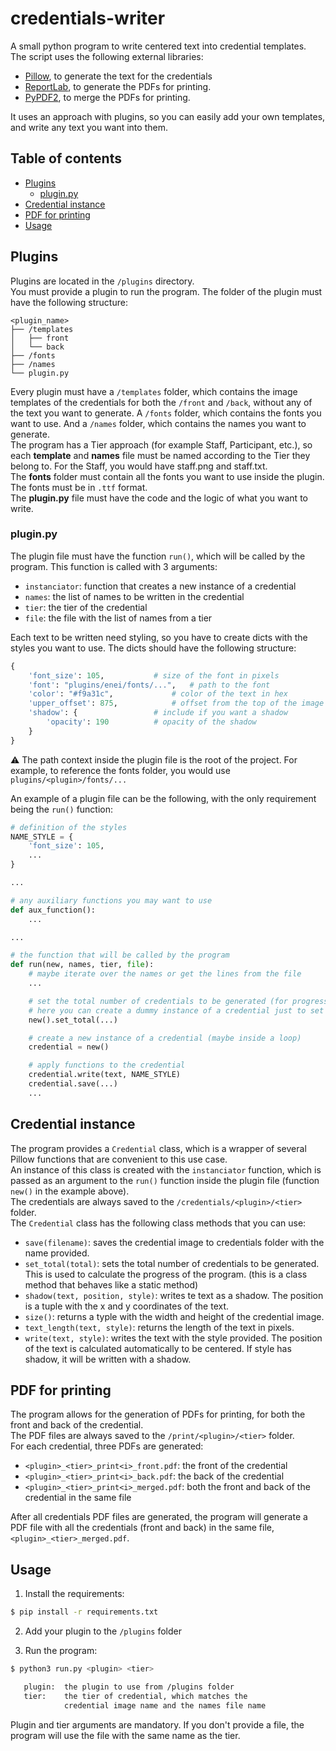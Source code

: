 # credentials-writer

A small python program to write centered text into credential templates.  
The script uses the following external libraries:
- [Pillow](https://pillow.readthedocs.io/en/stable/), to generate the text for the credentials
- [ReportLab](https://docs.reportlab.com/reportlab/userguide/ch1_intro/), to generate the PDFs for printing.
- [PyPDF2](https://pypdf2.readthedocs.io/en/latest/), to merge the PDFs for printing.

It uses an approach with plugins, so you can easily add your own templates, and write any text you want into them.

## Table of contents

- [Plugins](#plugins)
  - [plugin.py](#pluginpy)
- [Credential instance](#credential-instance)
- [PDF for printing](#pdf-for-printing)
- [Usage](#usage)

## Plugins

Plugins are located in the `/plugins` directory.  
You must provide a plugin to run the program. The folder of the plugin must have the following structure:

```
<plugin_name>
├── /templates
│   ├── front
│   └── back
├── /fonts
├── /names
└── plugin.py
```

Every plugin must have a `/templates` folder, which contains the image templates of the credentials for both the `/front` and `/back`, without any of the text you want to generate. A `/fonts` folder, which contains the fonts you want to use. And a `/names` folder, which contains the names you want to generate.  
The program has a Tier approach (for example Staff, Participant, etc.), so each **template** and **names** file must be named according to the Tier they belong to. For the Staff, you would have staff.png and staff.txt.  
The **fonts** folder must contain all the fonts you want to use inside the plugin. The fonts must be in `.ttf` format.  
The **plugin.py** file must have the code and the logic of what you want to write.

### plugin.py

The plugin file must have the function `run()`, which will be called by the program. This function is called with 3 arguments:
- `instanciator`: function that creates a new instance of a credential
- `names`: the list of names to be written in the credential
- `tier`: the tier of the credential
- `file`: the file with the list of names from a tier

Each text to be written need styling, so you have to create dicts with the styles you want to use. The dicts should have the following structure:

```python
{
	'font_size': 105, 			# size of the font in pixels
	'font': "plugins/enei/fonts/...", 	# path to the font
	'color': "#f9a31c", 			# color of the text in hex
	'upper_offset': 875, 			# offset from the top of the image in pixels
	'shadow': { 				# include if you want a shadow
		'opacity': 190 			# opacity of the shadow
	}
}
```

⚠️ The path context inside the plugin file is the root of the project. For example, to reference the fonts folder, you would use `plugins/<plugin>/fonts/...`  

An example of a plugin file can be the following, with the only requirement being the `run()` function:

```python
# definition of the styles
NAME_STYLE = {
	'font_size': 105,
	...
}

...

# any auxiliary functions you may want to use
def aux_function():
	...

...

# the function that will be called by the program
def run(new, names, tier, file):
	# maybe iterate over the names or get the lines from the file
	...

	# set the total number of credentials to be generated (for progress printing purposes)
	# here you can create a dummy instance of a credential just to set the total
	new().set_total(...)

	# create a new instance of a credential (maybe inside a loop)
	credential = new()

	# apply functions to the credential
	credential.write(text, NAME_STYLE)
	credential.save(...)
	...
```

## Credential instance

The program provides a `Credential` class, which is a wrapper of several Pillow functions that are convenient to this use case.  
An instance of this class is created with the `instanciator` function, which is passed as an argument to the `run()` function inside the plugin file (function `new()` in the example above).  
The credentials are always saved to the `/credentials/<plugin>/<tier>` folder.  
The `Credential` class has the following class methods that you can use:
- `save(filename)`: saves the credential image to credentials folder with the name provided.
- `set_total(total)`: sets the total number of credentials to be generated. This is used to calculate the progress of the program. (this is a class method that behaves like a static method)
- `shadow(text, position, style)`: writes te text as a shadow. The position is a tuple with the x and y coordinates of the text.
- `size()`: returns a typle with the width and height of the credential image.
- `text_length(text, style)`: returns the length of the text in pixels.
- `write(text, style)`: writes the text with the style provided. The position of the text is calculated automatically to be centered. If style has shadow, it will be written with a shadow.

## PDF for printing

The program allows for the generation of PDFs for printing, for both the front and back of the credential.  
The PDF files are always saved to the `/print/<plugin>/<tier>` folder.  
For each credential, three PDFs are generated:
- `<plugin>_<tier>_print<i>_front.pdf`: the front of the credential
- `<plugin>_<tier>_print<i>_back.pdf`: the back of the credential
- `<plugin>_<tier>_print<i>_merged.pdf`: both the front and back of the credential in the same file

After all credentials PDF files are generated, the program will generate a PDF file with all the credentials (front and back) in the same file, `<plugin>_<tier>_merged.pdf`.  

## Usage

1. Install the requirements:

```bash
$ pip install -r requirements.txt
```
2. Add your plugin to the `/plugins` folder

3. Run the program:

```bash
$ python3 run.py <plugin> <tier>

   plugin: 	the plugin to use from /plugins folder
   tier: 	the tier of credential, which matches the 
        	credential image name and the names file name
```

Plugin and tier arguments are mandatory. If you don't provide a file, the program will use the file with the same name as the tier.
